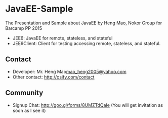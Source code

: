 # JavaEE-Sample
The Presentation and Sample about JavaEE by Heng Mao, Nokor Group for Barcamp PP 2015

- JEE6: JavaEE for remote, stateless, and stateful
- JEE6Client: Client for testing accessing remote, stateless, and stateful.

## Contact

- Developer: Mr. Heng Mao<mao_heng2005@yahoo.com>
- Other contact: http://osify.com/contact


## Community

- Signup Chat: http://goo.gl/forms/8UMZTdQaIe
  (You will get invitation as soon as I see it)
